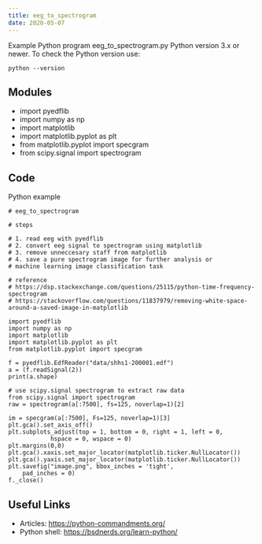 ```yaml
---
title: eeg_to_spectrogram
date: 2020-05-07
---
```

Example Python program eeg_to_spectrogram.py
Python version 3.x or newer.
To check the Python version use:

    python --version

## Modules

* import pyedflib
* import numpy as np
* import matplotlib
* import matplotlib.pyplot as plt
* from matplotlib.pyplot import specgram
* from scipy.signal import spectrogram

## Code

Python example

    # eeg_to_spectrogram
    
    # steps
    
    # 1. read eeg with pyedflib
    # 2. convert eeg signal to spectrogram using matplotlib
    # 3. remove unneccesary staff from matplotlib
    # 4. save a pure spectrogram image for further analysis or 
    # machine learning image classification task
    
    # reference
    # https://dsp.stackexchange.com/questions/25115/python-time-frequency-spectrogram
    # https://stackoverflow.com/questions/11837979/removing-white-space-around-a-saved-image-in-matplotlib
    
    import pyedflib
    import numpy as np
    import matplotlib
    import matplotlib.pyplot as plt
    from matplotlib.pyplot import specgram
    
    f = pyedflib.EdfReader("data/shhs1-200001.edf")
    a = (f.readSignal(2))
    print(a.shape)
    
    # use scipy.signal spectrogram to extract raw data
    from scipy.signal import spectrogram
    raw = spectrogram(a[:7500], fs=125, noverlap=1)[2]
    
    im = specgram(a[:7500], Fs=125, noverlap=1)[3]
    plt.gca().set_axis_off()
    plt.subplots_adjust(top = 1, bottom = 0, right = 1, left = 0, 
                hspace = 0, wspace = 0)
    plt.margins(0,0)
    plt.gca().xaxis.set_major_locator(matplotlib.ticker.NullLocator())
    plt.gca().yaxis.set_major_locator(matplotlib.ticker.NullLocator())
    plt.savefig("image.png", bbox_inches = 'tight',
        pad_inches = 0)
    f._close()

## Useful Links

- Articles: https://python-commandments.org/
- Python shell: https://bsdnerds.org/learn-python/
